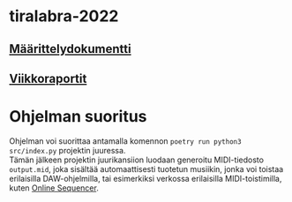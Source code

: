 # tiralabra-2022

## [Määrittelydokumentti](https://github.com/lapptomi/tiralabra-2022/blob/main/dokumentaatio/maarittelydokumentti.md)  
## [Viikkoraportit](https://github.com/lapptomi/tiralabra-2022/blob/main/dokumentaatio/viikkoraportit/viikkoraportti1.md)

# Ohjelman suoritus
Ohjelman voi suorittaa antamalla komennon ``poetry run python3 src/index.py`` projektin juuressa.  
Tämän jälkeen projektin juurikansiion luodaan generoitu MIDI-tiedosto ``output.mid``, joka sisältää automaattisesti tuotetun musiikin, jonka voi toistaa erilaisilla DAW-ohjelmilla, tai esimerkiksi verkossa erilaisilla MIDI-toistimilla, kuten [Online Sequencer](https://onlinesequencer.net/import).
